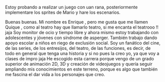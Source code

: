 Estoy probando a realizar un juego con uan rana, posteriormente implementare los sprites de Mario y hare los escenarios.

Buenas buenas. Mi nombre es Enrique , pero me gusta que me llamen Quique , como al teatro hay que llamarlo teatro, si me encanta el teatrooo  !! jaja
Soy monitor de ocio y tiempo libre y ahora mismo estoy trabajando con adolescentes y jóvenes con síndrome de asperger. También trabajo dando apoyo escolar a niños en riego de exclusión social.
Soy un fanático del cine, de las series, de los entresijos, del teatro, de las funciones, es decir, de todo en general que tenga una historia y si no pues la creo yo,  ya que voy a clases de impro jaja
He escogido esta carrera porque vengo de un grado superior de animación 2D, 3D y creación de videojuegos y quería seguir ampliando mis conocimientos en este terreno, porque es algo que también me fascina el dar vida a los personajes que creo.

